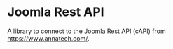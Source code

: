 # Joomla Rest API
A library to connect to the Joomla Rest API (cAPI) from https://www.annatech.com/.
